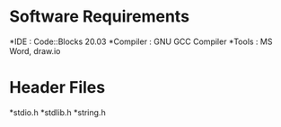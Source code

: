 # Software Requirements

*IDE : Code::Blocks 20.03
*Compiler : GNU GCC Compiler
*Tools : MS Word, draw.io

# Header Files
*stdio.h
*stdlib.h
*string.h
